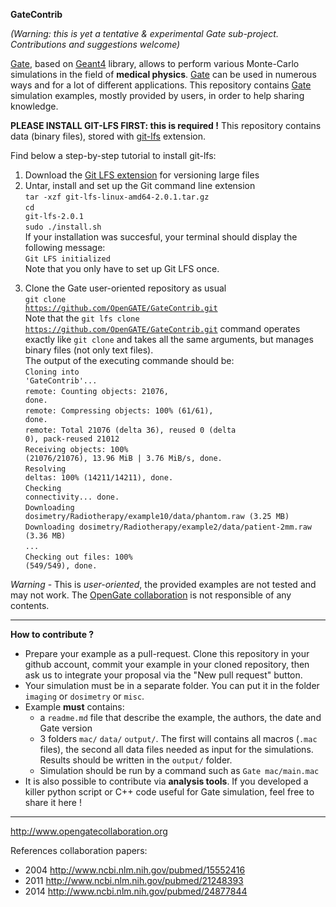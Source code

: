 **GateContrib**

*(Warning: this is yet a tentative & experimental Gate sub-project. Contributions and suggestions welcome)*

[Gate](https://github.com/OpenGATE/Gate), based on [Geant4](https://geant4.web.cern.ch) library, allows to perform various Monte-Carlo simulations in the field of **medical physics**. [Gate](https://github.com/OpenGATE/Gate) can be used in numerous ways and for a lot of different applications. This repository contains [Gate](https://github.com/OpenGATE/Gate) simulation examples, mostly provided by users, in order to help sharing knowledge.

**PLEASE INSTALL GIT-LFS FIRST: this is required !**
This repository contains data (binary files), stored with [git-lfs](https://git-lfs.github.com/) extension. 

Find below a step-by-step tutorial to install git-lfs:

1. Download the [Git LFS extension](https://github.com/git-lfs/git-lfs/releases/download/v2.0.1/git-lfs-linux-amd64-2.0.1.tar.gz) for versioning large files
2. Untar, install and set up the Git command line extension<br>
<code>tar -xzf git-lfs-linux-amd64-2.0.1.tar.gz</code><br>
<code>cd git-lfs-2.0.1</code><br>
<code>sudo ./install.sh</code><br>
If your installation was succesful, your terminal should display the following message:<br>
<code>Git LFS initialized</code><br>
Note that you only have to set up Git LFS once. 
3) Clone the Gate user-oriented repository as usual<br>
<code>git clone https://github.com/OpenGATE/GateContrib.git</code><br>
Note that the <code>git lfs clone https://github.com/OpenGATE/GateContrib.git</code> command operates exactly like <code>git clone</code> and takes all the same arguments, but manages binary files (not only text files).<br>
The output of the executing commande should be:<br>
<code>Cloning into 'GateContrib'...</code><br>
<code>remote: Counting objects: 21076, done.</code><br>
<code>remote: Compressing objects: 100% (61/61), done.</code><br>
<code>remote: Total 21076 (delta 36), reused 0 (delta 0), pack-reused 21012</code><br>
<code>Receiving objects: 100% (21076/21076), 13.96 MiB | 3.76 MiB/s, done.</code><br>
<code>Resolving deltas: 100% (14211/14211), done.</code><br> 
<code>Checking connectivity... done.</code><br>
<code>Downloading dosimetry/Radiotherapy/example10/data/phantom.raw (3.25 MB)</code><br>
<code>Downloading dosimetry/Radiotherapy/example2/data/patient-2mm.raw (3.36 MB)</code><br>
<code>...</code><br>
<code>Checking out files: 100% (549/549), done.</code><br>
 
*Warning* - This is *user-oriented*, the provided examples are not tested and may not work. The [OpenGate collaboration](http://www.opengatecollaboration.org/) is not responsible of any contents.

----
**How to contribute ?**
* Prepare your example as a pull-request. Clone this repository in your github account, commit your example in your cloned repository, then ask us to integrate your proposal via the "New pull request" button. 
* Your simulation must be in a separate folder. You can put it in the folder `imaging` or `dosimetry` or `misc`. 
* Example **must** contains:
  * a `readme.md` file that describe the example, the authors, the date and Gate version
  * 3 folders `mac/` `data/` `output/`. The first will contains all macros (`.mac` files), the second all data files needed as input for the simulations. Results should be written in the `output/` folder. 
  * Simulation should be run by a command such as `Gate mac/main.mac` 
* It is also possible to contribute via **analysis tools**. If you developed a killer python script or C++ code useful for Gate simulation, feel free to share it here !



----
http://www.opengatecollaboration.org

References collaboration papers:
* 2004 http://www.ncbi.nlm.nih.gov/pubmed/15552416
* 2011 http://www.ncbi.nlm.nih.gov/pubmed/21248393
* 2014 http://www.ncbi.nlm.nih.gov/pubmed/24877844

